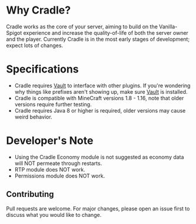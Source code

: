 # Why Cradle?
Cradle works as the core of your server, aiming to build on the Vanilla-Spigot experience and increase the quality-of-life of both the server owner and the player.
Currently Cradle is in the most early stages of development; expect lots of changes.

# Specifications
- Cradle requires [Vault](https://dev.bukkit.org/projects/vault) to interface with other plugins. If you're wondering why things like prefixes aren't showing up, make sure [Vault](https://dev.bukkit.org/projects/vault) is installed.
- Cradle is compatible with MineCraft versions 1.8 - 1.16, note that older versions require further testing.
- Cradle requires Java 8 or higher is required, older versions may cause weird behavior.

# Developer's Note
- Using the Cradle Economy module is not suggested as economy data will NOT permeate through restarts.
- RTP module does NOT work.
- Permissions module does NOT work.

## Contributing
Pull requests are welcome. For major changes, please open an issue first to discuss what you would like to change.